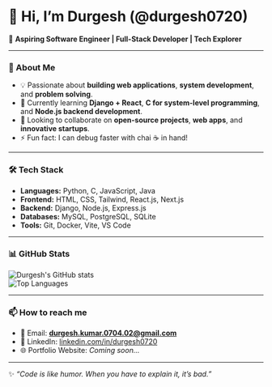 # 👋 Hi, I’m Durgesh (@durgesh0720)

🚀 **Aspiring Software Engineer | Full-Stack Developer | Tech Explorer**  

---

### 👀 About Me
- 💡 Passionate about **building web applications**, **system development**, and **problem solving**.  
- 🌱 Currently learning **Django + React**, **C for system-level programming**, and **Node.js backend development**.  
- 💞️ Looking to collaborate on **open-source projects**, **web apps**, and **innovative startups**.  
- ⚡ Fun fact: I can debug faster with chai ☕ in hand!  

---

### 🛠️ Tech Stack
- **Languages:** Python, C, JavaScript, Java  
- **Frontend:** HTML, CSS, Tailwind, React.js, Next.js  
- **Backend:** Django, Node.js, Express.js  
- **Databases:** MySQL, PostgreSQL, SQLite  
- **Tools:** Git, Docker, Vite, VS Code  

---

### 📊 GitHub Stats
![Durgesh's GitHub stats](https://github-readme-stats.vercel.app/api?username=durgesh0720&show_icons=true&theme=radical)  
![Top Languages](https://github-readme-stats.vercel.app/api/top-langs/?username=durgesh0720&layout=compact&theme=radical)  

---

### 📫 How to reach me
- 📧 Email: **durgesh.kumar.0704.02@gmail.com**  
- 💼 LinkedIn: [linkedin.com/in/durgesh0720](https://linkedin.com/in/durgesh0720)  
- 🌐 Portfolio Website: *Coming soon...*  

---

✨ *“Code is like humor. When you have to explain it, it’s bad.”*  
